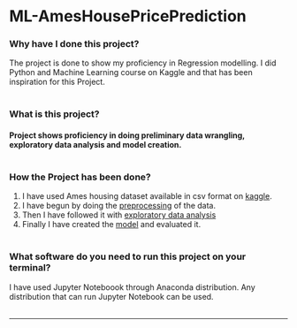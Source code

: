 # ML-AmesHousePricePrediction
### Why have I done this project?
The project is done to show my proficiency in Regression modelling. I did Python and Machine Learning course on Kaggle and that has been inspiration for this Project.<br> </br>
### What is this project?
#### Project shows proficiency in doing preliminary data wrangling, exploratory data analysis and model creation. <br></br>
### How the Project has been done?  
1. I have used Ames housing dataset available in csv format on [kaggle](https://www.kaggle.com/c/ames-housing-data/data). 
2. I have begun by doing the [preprocessing](Preprocessing.ipynb) of the data.
3. Then I have followed it with [exploratory data analysis](Exploratory_Data_Analysis.ipynb)
4. Finally I have created the [model](Modelling&Evaluation.ipynb) and evaluated it. <br></br>
### What software do you need to run this project on your terminal?
I have used Jupyter Noteboook through Anaconda distribution. Any distribution that can run Jupyter Notebook can be used.<br></br>

----


